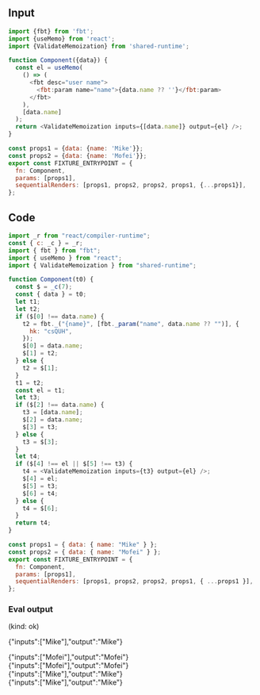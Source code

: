 
## Input

```javascript
import {fbt} from 'fbt';
import {useMemo} from 'react';
import {ValidateMemoization} from 'shared-runtime';

function Component({data}) {
  const el = useMemo(
    () => (
      <fbt desc="user name">
        <fbt:param name="name">{data.name ?? ''}</fbt:param>
      </fbt>
    ),
    [data.name]
  );
  return <ValidateMemoization inputs={[data.name]} output={el} />;
}

const props1 = {data: {name: 'Mike'}};
const props2 = {data: {name: 'Mofei'}};
export const FIXTURE_ENTRYPOINT = {
  fn: Component,
  params: [props1],
  sequentialRenders: [props1, props2, props2, props1, {...props1}],
};

```

## Code

```javascript
import _r from "react/compiler-runtime";
const { c: _c } = _r;
import { fbt } from "fbt";
import { useMemo } from "react";
import { ValidateMemoization } from "shared-runtime";

function Component(t0) {
  const $ = _c(7);
  const { data } = t0;
  let t1;
  let t2;
  if ($[0] !== data.name) {
    t2 = fbt._("{name}", [fbt._param("name", data.name ?? "")], {
      hk: "csQUH",
    });
    $[0] = data.name;
    $[1] = t2;
  } else {
    t2 = $[1];
  }
  t1 = t2;
  const el = t1;
  let t3;
  if ($[2] !== data.name) {
    t3 = [data.name];
    $[2] = data.name;
    $[3] = t3;
  } else {
    t3 = $[3];
  }
  let t4;
  if ($[4] !== el || $[5] !== t3) {
    t4 = <ValidateMemoization inputs={t3} output={el} />;
    $[4] = el;
    $[5] = t3;
    $[6] = t4;
  } else {
    t4 = $[6];
  }
  return t4;
}

const props1 = { data: { name: "Mike" } };
const props2 = { data: { name: "Mofei" } };
export const FIXTURE_ENTRYPOINT = {
  fn: Component,
  params: [props1],
  sequentialRenders: [props1, props2, props2, props1, { ...props1 }],
};

```
      
### Eval output
(kind: ok) <div>{"inputs":["Mike"],"output":"Mike"}</div>
<div>{"inputs":["Mofei"],"output":"Mofei"}</div>
<div>{"inputs":["Mofei"],"output":"Mofei"}</div>
<div>{"inputs":["Mike"],"output":"Mike"}</div>
<div>{"inputs":["Mike"],"output":"Mike"}</div>